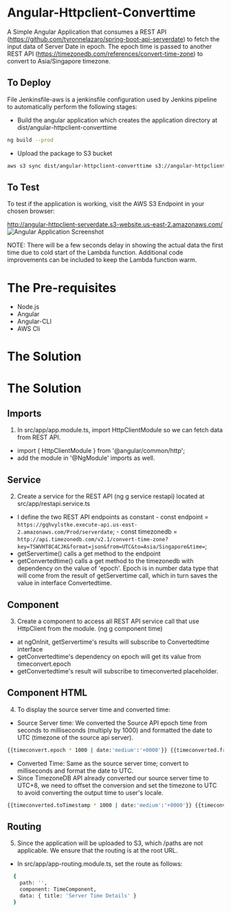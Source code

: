 # Angular-Httpclient-Converttime
A Simple Angular Application that consumes a REST API (https://github.com/tyronnelazaro/spring-boot-api-serverdate) to fetch the input data of Server Date in epoch. The epoch time is passed to another REST API (https://timezonedb.com/references/convert-time-zone) to convert to Asia/Singapore timezone.


## To Deploy
File Jenkinsfile-aws is a jenkinsfile configuration used by Jenkins pipeline to automatically perform the following stages:

- Build the angular application which creates the application directory at dist/angular-httpclient-converttime
```bash
ng build --prod
```  
- Upload the package to S3 bucket
```bash
aws s3 sync dist/angular-httpclient-converttime s3://angular-httpclient-serverdate --region us-east-2
```


## To Test
To test if the application is working, visit the AWS S3 Endpoint in your chosen browser:

http://angular-httpclient-serverdate.s3-website.us-east-2.amazonaws.com/
![Angular Application Screenshot](https://github.com/tyronnelazaro/angular-httpclient-converttime/blob/main/angular-application-screenshot.png)

NOTE: There will be a few seconds delay in showing the actual data the first time due to cold start of the Lambda function. Additional code improvements can be included to keep the Lambda function warm.

# The Pre-requisites
- Node.js
- Angular
- Angular-CLI
- AWS Cli


# The Solution

# The Solution
## Imports
1. In src/app/app.module.ts, import HttpClientModule so we can fetch data from REST API.
  - import { HttpClientModule } from '@angular/common/http';
  - add the module in '@NgModule' imports as well.

## Service
2. Create a service for the REST API (ng g service restapi) located at src/app/restapi.service.ts
  - I define the two REST API endpoints as constant
		- const endpoint = `https://gqhvylstke.execute-api.us-east-2.amazonaws.com/Prod/serverdate`;
		- const timezonedb = `http://api.timezonedb.com/v2.1/convert-time-zone?key=TSWVHT8C4CJK&format=json&from=UTC&to=Asia/Singapore&time=`;
  - getServertime() calls a get method to the endpoint
  - getConvertedtime() calls a get method to the timezonedb with dependency on the value of 'epoch'. Epoch is in number data type that will come from the result of getServertime call, which in turn saves the value in interface Convertedtime.


## Component
3. Create a component to access all REST API service call that use HttpClient from the module. (ng g component time)
  - at ngOnInit, getServertime's results will subscribe to Convertedtime interface
  - getConvertedtime's dependency on epoch will get its value from timeconvert.epoch
  - getConvertedtime's result will subscribe to timeconverted placeholder.

## Component HTML
4. To display the source server time and converted time:
  - Source Server time: We converted the Source API epoch time from seconds to milliseconds (multiply by 1000) and formatted the date to UTC (timezone of the source api server).
```bash
{{timeconvert.epoch * 1000 | date:'medium':'+0000'}} {{timeconverted.fromAbbreviation}}
```
  - Converted Time: Same as the source server time; convert to milliseconds and format the date to UTC.
  - Since TimezoneDB API already converted our source server time to UTC+8, we need to offset the conversion and set the timezone to UTC to avoid converting the output time to user's locale.
```bash
{{timeconverted.toTimestamp * 1000 | date:'medium':'+0000'}} {{timeconverted.toAbbreviation}}
```

## Routing
5. Since the application will be uploaded to S3, which /paths are not applicable. We ensure that the routing is at the root URL.
  - In src/app/app-routing.module.ts, set the route as follows:
```bash
  {
    path: '',
    component: TimeComponent,
    data: { title: 'Server Time Details' }
  }
```
